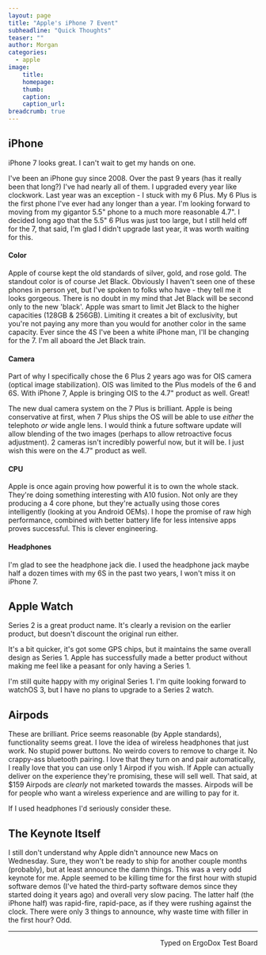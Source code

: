 ```yaml
---
layout: page
title: "Apple's iPhone 7 Event"
subheadline: "Quick Thoughts"
teaser: ""
author: Morgan
categories:
  - apple
image:
    title:
    homepage:
    thumb:
    caption:
    caption_url:
breadcrumb: true
---
```

## iPhone

iPhone 7 looks great. I can't wait to get my hands on one.

I've been an iPhone guy since 2008. Over the past 9 years (has it really been that long?) I've had nearly all of them. I upgraded every year like clockwork. Last year was an exception - I stuck with my 6 Plus. My 6 Plus is the first phone I've ever had any longer than a year. I'm looking forward to moving from my gigantor 5.5" phone to a much more reasonable 4.7". I decided long ago that the 5.5" 6 Plus was just too large, but I still held off for the 7, that said, I'm glad I didn't upgrade last year, it was worth waiting for this.

#### Color     
Apple of course kept the old standards of silver, gold, and rose gold. The standout color is of course Jet Black. Obviously I haven't seen one of these phones in person yet, but I've spoken to folks who have - they tell me it looks gorgeous. There is no doubt in my mind that Jet Black will be second only to the new 'black'. Apple was smart to limit Jet Black to the higher capacities (128GB & 256GB). Limiting it creates a bit of exclusivity, but you're not paying any more than you would for another color in the same capacity. Ever since the 4S I've been a white iPhone man, I'll be changing for the 7. I'm all aboard the Jet Black train.

#### Camera    
Part of why I specifically chose the 6 Plus 2 years ago was for OIS camera (optical image stabilization). OIS was limited to the Plus models of the 6 and 6S. With iPhone 7, Apple is bringing OIS to the 4.7" product as well. Great!

The new dual camera system on the 7 Plus is brilliant. Apple is being conservative at first, when 7 Plus ships the OS will be able to use _either_ the telephoto _or_ wide angle lens. I would think a future software update will allow blending of the two images (perhaps to allow retroactive focus adjustment). 2 cameras isn't incredibly powerful now, but it will be. I just wish this were on the 4.7" product as well.

#### CPU    
Apple is once again proving how powerful it is to own the whole stack. They're doing something interesting with A10 fusion. Not only are they producing a 4 core phone, but they're actually using those cores intelligently (looking at you Android OEMs). I hope the promise of raw high performance, combined with better battery life for less intensive apps proves successful. This is clever engineering.

#### Headphones    
I'm glad to see the headphone jack die. I used the headphone jack maybe half a dozen times with my 6S in the past two years, I won't miss it on iPhone 7.

## Apple Watch

Series 2 is a great product name. It's clearly a revision on the earlier product, but doesn't discount the original run either.

It's a bit quicker, it's got some GPS chips, but it maintains the same overall design as Series 1. Apple has successfully made a better product without making me feel like a peasant for only having a Series 1.

I'm still quite happy with my original Series 1. I'm quite looking forward to watchOS 3, but I have no plans to upgrade to a Series 2 watch.

## Airpods

These are brilliant. Price seems reasonable (by Apple standards), functionality seems great. I love the idea of wireless headphones that just work. No stupid power buttons. No weirdo covers to remove to charge it. No crappy-ass bluetooth pairing. I love that they turn on and pair automatically, I really love that you can use only 1 Airpod if you wish. If Apple can actually deliver on the experience they're promising, these will sell well. That said, at $159 Airpods are _clearly_ not marketed towards the  masses. Airpods will be for people who want a wireless experience and are willing to pay for it.

If I used headphones I'd seriously consider these.

## The Keynote Itself

I still don't understand why Apple didn't announce new Macs on Wednesday. Sure, they won't be ready to ship for another couple months (probably), but at least announce the damn things. This was a very odd keynote for me. Apple seemed to be killing time for the first hour with stupid software demos (I've hated the third-party software demos since they started doing it years ago) and overall very slow pacing. The latter half (the iPhone half) was rapid-fire, rapid-pace, as if they were rushing against the clock. There were only 3 things to announce, why waste time with filler in the first hour? Odd.

---
<p align="right">Typed on ErgoDox Test Board</p>
